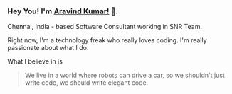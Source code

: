 ### Hey You! I'm [Aravind Kumar!](http://donofden.com) 👋.

<!--
**aravindkumaremis/aravindkumaremis** is a ✨ _special_ ✨ repository because its `README.md` (this file) appears on your GitHub profile.

Here are some ideas to get you started:

- 🔭 I’m currently working on ...
- 🌱 I’m currently learning ...
- 👯 I’m looking to collaborate on ...
- 🤔 I’m looking for help with ...
- 💬 Ask me about ...
- 📫 How to reach me: ...
- 😄 Pronouns: ...
- ⚡ Fun fact: ...
-->

Chennai, India - based Software Consultant working in SNR Team.

Right now, I'm a technology freak who really loves coding. I'm really passionate about what I do.

What I believe in is
> We live in a world where robots can drive a car, so we shouldn't just write code, we should write elegant code.
